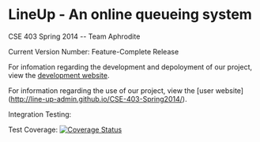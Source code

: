 LineUp - An online queueing system
==================

CSE 403 Spring 2014 -- Team Aphrodite



Current Version Number: Feature-Complete Release 

For infomation regarding the development and depoloyment of our project, 
view the [development website](https://github.com/Line-Up-Admin/CSE-403-Spring2014/wiki).

For information regarding the use of our project, view the [user website]
(http://line-up-admin.github.io/CSE-403-Spring2014/).

Integration Testing: 

Test Coverage: [![Coverage Status](https://coveralls.io/repos/Line-Up-Admin/CSE-403-Spring2014/badge.png?branch=master)](https://coveralls.io/r/Line-Up-Admin/CSE-403-Spring2014?branch=master)
